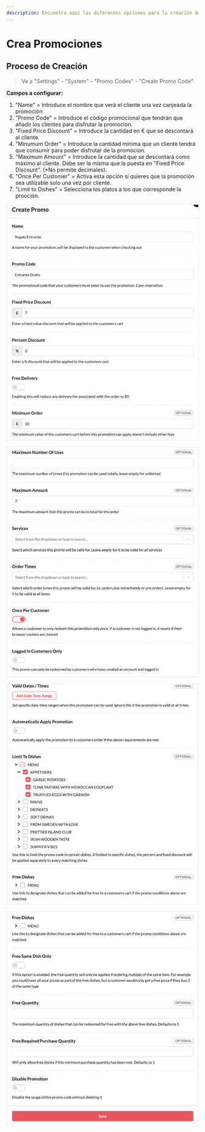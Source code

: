 ```yaml
---
description: Encuentra aquí las diferentes opciones para la creación de tus promociones.
---
```


# Crea Promociones

## Proceso de Creación

> Ve a "Settings" - "System" - "Promo Codes" - "Create Promo Code".

**Campos a configurar:**

1. "Name" = Introduce el nombre que verá el cliente una vez canjeada la promoción.
2. "Promo Code" = Introduce el código promocional que tendrán que añadir los clientes para disfrutar la promocion.
3. "Fixed Price Discount" = Introduce la cantidad en € que se descontará al cliente.
4. "Minumum Order" = Introduce la cantidad mínima que un cliente tendrá que consumir para poder disfrutar de la promocion.
5. "Maximum Amount" = Introduce la cantidad que se descontará como máximo al cliente. Debe ser la misma que la puesta en "Fixed Price Discount". \(\*No permite decimales\).
6. "Once Per Customer" = Activa esta opción si quieres que la promoción sea utilizable solo una vez por cliente.
7. "Limit to Dishes" = Selecciona los platos a los que corresponde la prooción.

![](../.gitbook/assets/image%20%2891%29.png)

![](../.gitbook/assets/image%20%2889%29.png)

![](../.gitbook/assets/image%20%2890%29.png)

![](../.gitbook/assets/image%20%2888%29.png)



